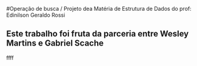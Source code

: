 #Operação de busca / Projeto dea Matéria de Estrutura de Dados do prof: Edinilson Geraldo Rossi 
## Este trabalho foi fruta da parceria entre Wesley Martins e Gabriel Scache
ffff
